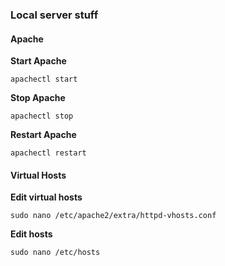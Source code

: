 ### Local server stuff

#### Apache

**Start Apache**

	apachectl start

**Stop Apache**

	apachectl stop

**Restart Apache**

	apachectl restart


#### Virtual Hosts

**Edit virtual hosts**

	sudo nano /etc/apache2/extra/httpd-vhosts.conf

**Edit hosts**

	sudo nano /etc/hosts